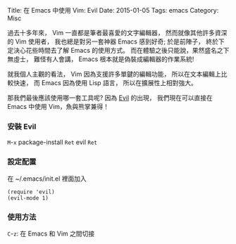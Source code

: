 Title: 在 Emacs 中使用 Vim: Evil
Date: 2015-01-05
Tags: emacs
Category: Misc


過去十多年來，
Vim 一直都是筆者最喜愛的文字編輯器，
然而就像其他許多資深的 Vim 使用者，
我也總是對另一套神器 Emacs 感到好奇;
於是前陣子，
終於下定決心花些時間去了解 Emacs 的使用方式。
而在體驗之後只能說，果然盛名之下無虛士，
難怪有人會講，
Emacs 根本就是偽裝成編輯器的作業系統!

就我個人主觀的看法，
Vim 因為支援許多單鍵的編輯功能，
所以在文本編輯上比較快速，
而 Emacs 因為使用 Lisp 語言，
所以在擴展性上相對強大。

那我們最後應該使用哪一套工具呢?
因為 [Evil](https://gitorious.org/evil/pages/Home) 的出現，
我們現在可以直接在 Emacs 中使用 Vim，魚與熊掌兼得！

### 安裝 Evil

`M`-`x` package-install `Ret` evil `Ret`

### 設定配置

在 ~/.emacs/init.el 裡面加入
```
(require 'evil)
(evil-mode 1)
```

### 使用方法

`C`-`z`: 在 Emacs 和 Vim 之間切接

